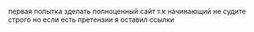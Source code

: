 первая попытка зделать полноценный сайт т.к начинающий не судите строго но если есть претензии я оставил ссылки
